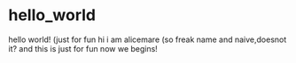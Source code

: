 # hello_world
hello world! (just for fun
hi i am alicemare (so freak name and naive,doesnot it? and this is just for fun
now we begins!
